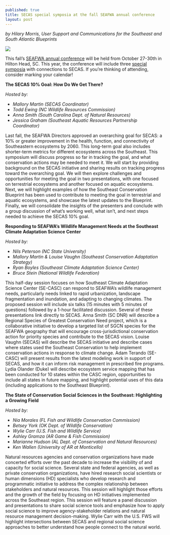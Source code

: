 ```yaml
---
published: true
title: SECAS special symposia at the fall SEAFWA annual conference
layout: post
---
```

_by Hilary Morris, User Support and Communications for the Southeast and South Atlantic Blueprints_

![]({{site.baseurl}}/images/SEAFWA-logo.png)

This fall’s [SEAFWA annual conference](http://www.seafwa.org/conference/) will be held from October 27-30th in Hilton Head, SC. This year, the conference will include three [special symposia](http://www.seafwa.org/conference/program/special_symposia/) with connections to SECAS. If you’re thinking of attending, consider marking your calendar!

**The SECAS 10% Goal: How Do We Get There?**  

_Hosted by:_  
- _Mallory Martin (SECAS Coordinator)_  
- _Todd Ewing (NC Wildlife Resources Commission)_  
- _Anna Smith (South Carolina Dept. of Natural Resources)_  
- _Jessica Graham (Southeast Aquatic Resources Partnership Coordinator)_

Last fall, the SEAFWA Directors approved an overarching goal for SECAS: a 10% or greater improvement in the health, function, and connectivity of Southeastern ecosystems by 2060. This long-term goal also includes shorter-term metrics for different ecosystems across the Southeast. This symposium will discuss progress so far in tracking the goal, and what conservation actions may be needed to meet it. We will start by providing background on the SECAS initiative and sharing results on tracking progress toward the overarching goal. We will then explore challenges and opportunities for meeting the goal in two presentations, with one focused on terrestrial ecosystems and another focused on aquatic ecosystems. Next, we will highlight examples of how the Southeast Conservation Blueprint has been used to contribute to meeting the goal in terrestrial and aquatic ecosystems, and showcase the latest updates to the Blueprint. Finally, we will consolidate the insights of the presenters and conclude with a group discussion of what’s working well, what isn’t, and next steps needed to achieve the SECAS 10% goal.

<!--more-->

**Responding to SEAFWA’s Wildlife Management Needs at the Southeast Climate Adaptation Science Center**  

_Hosted by:_  
- _Nils Peterson (NC State University)_  
- _Mallory Martin & Louise Vaughn (Southeast Conservation Adaptation Strategy)_  
- _Ryan Boyles (Southeast Climate Adaptation Science Center)_  
- _Bruce Stein (National Wildlife Federation)_

This half-day session focuses on how Southeast Climate Adaptation Science Center (SE-CASC) can respond to SEAFWA’s wildlife management needs, particularly needs linked to rapid urbanization, landscape fragmentation and inundation, and adapting to changing climates. The proposed session will include six talks (15 minutes with 5 minutes of questions) followed by a 1-hour facilitated discussion. Several of these presentations link directly to SECAS. Anna Smith (SC DNR) will describe a Regional Species of Greatest Conservation Need project, which is a collaborative initiative to develop a targeted list of SGCN species for the SEAFWA geography that will encourage cross-jurisdictional conservation action for priority species and contribute to the SECAS vision. Louise Vaughn (SECAS) will describe the SECAS initiative and describe cases where states used the Southeast Conservation to help implement conservation actions in response to climate change.  Adam Terando (SE-CASC) will present results from the latest modeling work in support of SECAS, and how it can inform risk management in prescribed fire programs. Lydia Olander (Duke) will describe ecosystem service mapping that has been conducted for 10 states within the CASC region, opportunities to include all states in future mapping, and highlight potential uses of this data (including applications to the Southeast Blueprint).

**The State of Conservation Social Sciences in the Southeast: Highlighting a Growing Field**

_Hosted by:_  
- _Nia Morales (FL Fish and Wildlife Conservation Commission)_  
- _Betsey York (OK Dept. of Wildlife Conservation)_  
- _Wylie Carr (U.S. Fish and Wildlife Service)_  
- _Ashley Gramza (AR Game & Fish Commission)_  
- _Marianne Hudson (AL Dept. of Conservation and Natural Resources)_  
- _Ken Wallen (University of AR at Monticello)_

Natural resources agencies and conservation organizations have made concerted efforts over the past decade to increase the visibility of and capacity for social science. Several state and federal agencies, as well as private conservation organizations, have hired research social scientists or human dimensions (HD) specialists who develop research and programmatic initiative to address the complex relationship between stakeholders and natural resources. This session will highlight those efforts and the growth of the field by focusing on HD initiatives implemented across the Southeast region. This session will feature a panel discussion and presentations to share social science tools and emphasize how to apply social science to improve agency-stakeholder relations and natural resource management decision-making. Wylie Carr with the U.S. FWS will highlight intersections between SECAS and regional social science approaches to better understand how people connect to the natural world.
